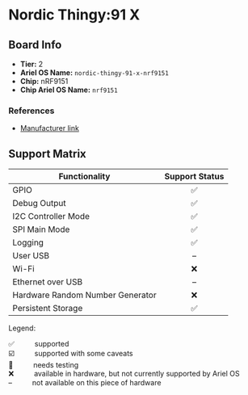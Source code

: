 # Nordic Thingy:91 X

## Board Info

- **Tier:** 2
- **Ariel OS Name:** `nordic-thingy-91-x-nrf9151`
- **Chip:** nRF9151
- **Chip Ariel OS Name:** `nrf9151`

### References

- [Manufacturer link](https://web.archive.org/web/20250329185651/https://www.nordicsemi.com/Products/Development-hardware/Nordic-Thingy-91-X)

## Support Matrix

|Functionality|Support Status|
|---|:---:|
|GPIO|<span title="supported">✅</span>|
|Debug Output|<span title="supported">✅</span>|
|I2C Controller Mode|<span title="supported">✅</span>|
|SPI Main Mode|<span title="supported">✅</span>|
|Logging|<span title="supported">✅</span>|
|User USB|<span title="not available on this piece of hardware">–</span>|
|Wi-Fi|<span title="available in hardware, but not currently supported by Ariel OS">❌</span>|
|Ethernet over USB|<span title="not available on this piece of hardware">–</span>|
|Hardware Random Number Generator|<span title="available in hardware, but not currently supported by Ariel OS">❌</span>|
|Persistent Storage|<span title="supported">✅</span>|

<p>Legend:</p>

<dl>
  <div>
    <dt>✅</dt><dd>supported</dd>
  </div>
  <div>
    <dt>☑️</dt><dd>supported with some caveats</dd>
  </div>
  <div>
    <dt>🚦</dt><dd>needs testing</dd>
  </div>
  <div>
    <dt>❌</dt><dd>available in hardware, but not currently supported by Ariel OS</dd>
  </div>
  <div>
    <dt>–</dt><dd>not available on this piece of hardware</dd>
  </div>
</dl>
<style>
dt, dd {
  display: inline;
}
</style>